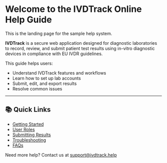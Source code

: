 # Welcome to the IVDTrack Online Help Guide

This is the landing page for the sample help system.


**IVDTrack** is a secure web application designed for diagnostic laboratories to record, review, and submit patient test results using in-vitro diagnostic devices in compliance with EU IVDR guidelines.


This guide helps users:
- Understand IVDTrack features and workflows
- Learn how to set up lab accounts
- Submit, edit, and export results
- Resolve common issues

---

## 📚 Quick Links
- [Getting Started](getting-started.md)
- [User Roles](user-roles.md)
- [Submitting Results](submitting-results.md)
- [Troubleshooting](troubleshooting.md)
- [FAQs](faqs.md)

Need more help? Contact us at [support@ivdtrack.help](mailto:support@ivdtrack.help)

